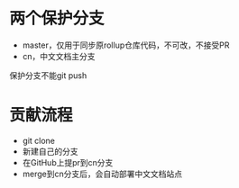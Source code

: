 
# 两个保护分支

* master，仅用于同步原rollup仓库代码，不可改，不接受PR
* cn，中文文档主分支

保护分支不能git push

# 贡献流程

* git clone 
* 新建自己的分支
* 在GitHub上提pr到cn分支
* merge到cn分支后，会自动部署中文文档站点
